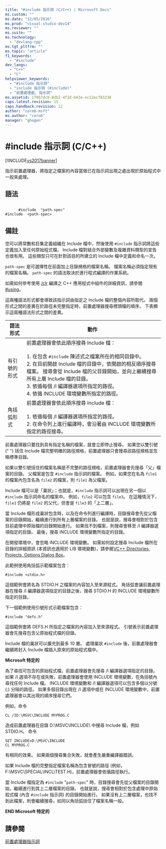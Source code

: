 ```yaml
---
title: "#include 指示詞 (C/C++) | Microsoft Docs"
ms.custom: ""
ms.date: "12/05/2016"
ms.prod: "visual-studio-dev14"
ms.reviewer: ""
ms.suite: ""
ms.technology: 
  - "devlang-cpp"
ms.tgt_pltfrm: ""
ms.topic: "article"
f1_keywords: 
  - "#include"
dev_langs: 
  - "C++"
  - "C"
helpviewer_keywords: 
  - "#include 指示詞"
  - "include 指示詞 (#include)"
  - "前置處理器, 指示詞"
ms.assetid: 17067dc0-8db1-4f2d-b43e-ec12ecf83238
caps.latest.revision: 15
caps.handback.revision: 12
author: "corob-msft"
ms.author: "corob"
manager: "ghogen"
---
```

# #include 指示詞 (C/C++)
[!INCLUDE[vs2017banner](../assembler/inline/includes/vs2017banner.md)]

指示前置處理器，將指定之檔案的內容當做已在指示詞出現之處出現於原始程式中一般來處理。  
  
## 語法  
  
```  
  
      #include  "path-spec"  
#include  <path-spec>  
```  
  
## 備註  
 您可以將常數和巨集定義組織在 Include 檔中，然後使用 `#include` 指示詞將這些定義加入至任何原始程式檔。  Include 檔對結合外部變數及複雜資料類型的宣告也很有用。  這些類型只可在針對該目的所建立的 Include 檔中定義和命名一次。  
  
 `path-spec` 是可選擇性在前面加上目錄規格的檔案名稱。  檔案名稱必須指定現有的檔案名稱。  `path-spec` 的語法取決於進行程式編譯的作業系統。  
  
 如需如何參考使用 [\/clr](../build/reference/clr-common-language-runtime-compilation.md) 編譯之 C\+\+ 應用程式中組件的詳細資訊，請參閱 [\#using](../preprocessor/hash-using-directive-cpp.md)。  
  
 這兩種語法形式都會導致該指示詞由指定之 Include 檔的整個內容所取代。  兩個形式之間的差異在於路徑未完整指定時，前置處理器搜尋標頭檔的順序。  下表顯示這兩種語法形式之間的差異。  
  
|語法形式|動作|  
|----------|--------|  
|有引號的形式|前置處理器會依此順序搜尋 Include 檔：<br /><br /> 1.  在包含 `#include` 陳述式之檔案所在的相同目錄中。<br />2.  在目前開啟 Include 檔的目錄中，依開啟的相反順序搜尋檔案。  搜尋會從 Include 檔的父目錄開始，並向上繼續搜尋所有上層 Include 檔的目錄。<br />3.  依循每個 \/I 編譯器選項所指定的路徑。<br />4.  依循 INCLUDE 環境變數所指定的路徑。|  
|角括弧形式|前置處理器會依此順序搜尋 Include 檔：<br /><br /> 1.  依循每個 \/I 編譯器選項所指定的路徑。<br />2.  在命令列上進行編譯時，會沿著由 INCLUDE 環境變數所指定的路徑搜尋。|  
  
 前置處理器只要找到具有指定名稱的檔案，就會立即停止搜尋。  如果您以雙引號 \(" "\) 括住 Include 檔完整明確的路徑規格，前置處理器只會搜尋該路徑規格並忽略標準目錄。  
  
 如果以雙引號括住的檔案名稱是不完整的路徑規格，前置處理器會先搜尋「父」檔案的目錄。  父檔案是包含 `#include` 指示詞的檔案。  例如，如果您在名為 `file1` 的檔案內包含名為 `file2` 的檔案，則 `file1` 為父檔案。  
  
 Include 檔可以是「巢狀」；也就是，`#include` 指示詞可以出現在另一個以 `#include` 指示詞命名的檔案中。  例如，`file2` 可以包含 `file3`。  在這種情況下，`file1` 仍將是 `file2` 的父代，但會是 `file3` 的「上二層」。  
  
 當 Include 檔形成巢狀包含時，以及在命令列進行編譯時，目錄搜尋會先從父檔案的目錄開始，繼續進行到所有上層檔案的目錄。  也就是說，搜尋會相對於包含目前處理中原始檔的目錄開始進行。  如果找不到檔案，則搜尋會移至 \/I 編譯器選項指定的目錄。  最後，搜尋 INCLUDE 環境變數所指定的目錄。  
  
 在開發環境中，會忽略 INCLUDE 環境變數。  如需如何設定搜尋 Include 檔所在目錄的詳細資訊 \(本資訊也適用於 LIB 環境變數\)，請參閱[VC\+\+ Directories, Projects, Options Dialog Box](http://msdn.microsoft.com/zh-tw/e027448b-c811-4c3d-8531-4325ad3f6e02)。  
  
 此範例使用角括弧示範檔案包含：  
  
```  
#include <stdio.h>  
```  
  
 這個範例會將名為 STDIO.H 之檔案的內容加入至來源程式。  角括弧會讓前置處理器在搜尋 \/I 編譯器選項指定的目錄之後，搜尋 STDIO.H 的 INCLUDE 環境變數所指定的目錄。  
  
 下一個範例使用引號形式示範檔案包含：  
  
```  
#include "defs.h"  
```  
  
 這個範例會將 DEFS.H 所指定之檔案的內容加入至來源程式。  引號表示前置處理器會先搜尋包含父原始程式檔的目錄。  
  
 Include 檔的巢狀可以擴充到最多 10 層。  處理巢狀 `#include` 後，前置處理器會繼續將封入 Include 檔插入原來的原始程式檔中。  
  
 **Microsoft 特定的**  
  
 為了尋找可包含的原始程式檔，前置處理器會先搜尋 \/I 編譯器選項指定的目錄。  如果 \/I 選項不存在或失敗，前置處理器會使用 INCLUDE 環境變數，在角括號內尋找任何 Include 檔。  INCLUDE 環境變數和 \/I 編譯器選項可以包含多個以分號 \(;\) 分隔的路徑。  如果多個目錄出現在 \/I 選項中或在 INCLUDE 環境變數中，前置處理器會以其出現的順序搜尋它們。  
  
 例如，命令  
  
```  
CL /ID:\MSVC\INCLUDE MYPROG.C  
```  
  
 造成前置處理器在目錄 D:\\MSVC\\INCLUDE\\ 中搜尋 Include 檔，例如 STDIO.H。  命令  
  
```  
SET INCLUDE=D:\MSVC\INCLUDE  
CL MYPROG.C  
```  
  
 有相同的效果。  如果兩個搜尋集合失敗，就會產生嚴重編譯器錯誤。  
  
 如果 Include 檔的完整指定檔案名稱為包含冒號的路徑 \(例如，F:\\MSVC\\SPECIAL\\INCL\\TEST.H\)，前置處理器會依循路徑執行。  
  
 當 Include 檔指定為 `#include` "`path-spec`" 時，目錄搜尋會先從父檔案的目錄開始，繼續進行到其上二層檔案的目錄。  也就是說，搜尋會相對於包含處理中原始程式檔 \(內含 `#include` 指示詞\) 的目錄開始進行。  如果沒有上二層檔案，也找不到此檔案，則會繼續搜尋，如同以角括弧括住了檔案名稱一般。  
  
 **END Microsoft 特定的**  
  
## 請參閱  
 [前置處理器指示詞](../preprocessor/preprocessor-directives.md)